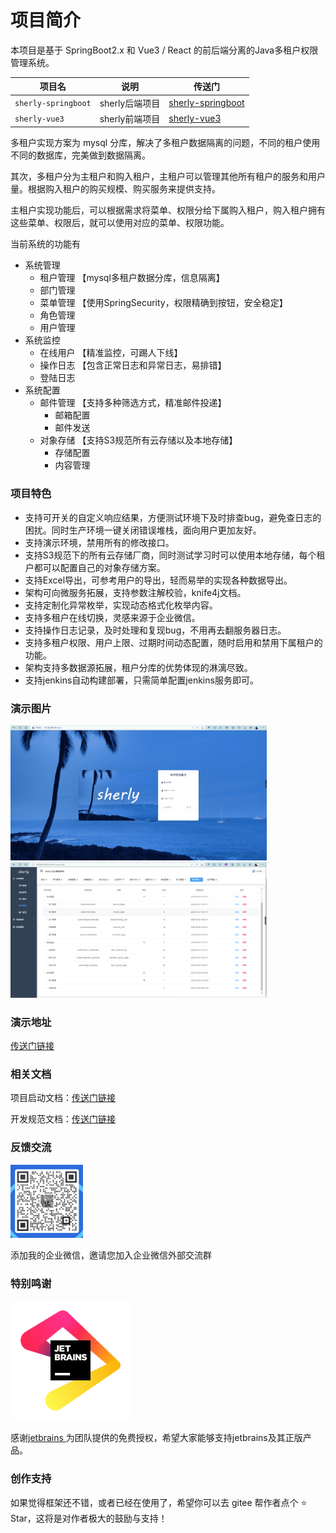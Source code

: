 # 项目简介

本项目是基于 SpringBoot2.x 和 Vue3 / React 的前后端分离的Java多租户权限管理系统。

| 项目名              | 说明           | 传送门                                                       |
| ------------------- | -------------- | ------------------------------------------------------------ |
| `sherly-springboot` | sherly后端项目 | <a rel="nofollow noreferrer" target="_blank" href="https://gitee.com/guzi499/sherly-springboot">sherly-springboot </a> |
| `sherly-vue3`       | sherly前端项目 | <a rel="nofollow noreferrer" target="_blank" href="https://gitee.com/guzi499/sherly-vue3">sherly-vue3 </a> |

多租户实现方案为 mysql 分库，解决了多租户数据隔离的问题，不同的租户使用不同的数据库，完美做到数据隔离。

其次，多租户分为主租户和购入租户，主租户可以管理其他所有租户的服务和用户量。根据购入租户的购买规模、购买服务来提供支持。

主租户实现功能后，可以根据需求将菜单、权限分给下属购入租户，购入租户拥有这些菜单、权限后，就可以使用对应的菜单、权限功能。

当前系统的功能有

- 系统管理
  - 租户管理 【mysql多租户数据分库，信息隔离】
  - 部门管理
  - 菜单管理 【使用SpringSecurity，权限精确到按钮，安全稳定】
  - 角色管理
  - 用户管理
- 系统监控
  - 在线用户 【精准监控，可踢人下线】
  - 操作日志 【包含正常日志和异常日志，易排错】
  - 登陆日志
- 系统配置
  - 邮件管理 【支持多种筛选方式，精准邮件投递】
    - 邮箱配置
    - 邮件发送
  - 对象存储 【支持S3规范所有云存储以及本地存储】
    - 存储配置
    - 内容管理

### 项目特色

- 支持可开关的自定义响应结果，方便测试环境下及时排查bug，避免查日志的困扰。同时生产环境一键关闭错误堆栈，面向用户更加友好。
- 支持演示环境，禁用所有的修改接口。
- 支持S3规范下的所有云存储厂商，同时测试学习时可以使用本地存储，每个租户都可以配置自己的对象存储方案。
- 支持Excel导出，可参考用户的导出，轻而易举的实现各种数据导出。
- 架构可向微服务拓展，支持参数注解校验，knife4j文档。
- 支持定制化异常枚举，实现动态格式化枚举内容。
- 支持多租户在线切换，灵感来源于企业微信。
- 支持操作日志记录，及时处理和复现bug，不用再去翻服务器日志。
- 支持多租户权限、用户上限、过期时间动态配置，随时启用和禁用下属租户的功能。
- 架构支持多数据源拓展，租户分库的优势体现的淋漓尽致。
- 支持jenkins自动构建部署，只需简单配置jenkins服务即可。

### 演示图片

<img src="assets/login.png" alt="image-20200927095842317" style="zoom:40%;" />

 

<img src="assets/menu.png" alt="image-20200927095842317" style="zoom:40%;" />

### 演示地址

 <a rel="nofollow noreferrer" target="_blank" href="https://gitee.com/link?target=http%3A%2F%2F123.249.17.195%3A90">传送门链接 </a>

### 相关文档

项目启动文档：<a rel="nofollow noreferrer" target="_blank" href="https://gitee.com/guzi499/sherly-springboot/blob/develop/sherly-upr-admin/src/main/resources/markdown/项目启动文档.md">传送门链接 </a>

开发规范文档：<a rel="nofollow noreferrer" target="_blank" href="https://gitee.com/guzi499/sherly-springboot/blob/develop/sherly-upr-admin/src/main/resources/markdown/sherly后端开发规范.md">传送门链接 </a>

### 反馈交流

<img src="assets/wx.jpg" alt="image-20200927095842317" style="zoom:20%;" />

添加我的企业微信，邀请您加入企业微信外部交流群

### 特别鸣谢

<img src="assets/jb_beam.png" alt="image-20200927095842317" style="zoom:20%;" />

感谢<a rel="nofollow noreferrer" target="_blank" href="https://gitee.com/link?target=https%3A%2F%2Fjb.gg%2FOpenSourceSupport%2F%3Ffrom%3Dsherly-springboot">jetbrains </a>为团队提供的免费授权，希望大家能够支持jetbrains及其正版产品。

### 创作支持

如果觉得框架还不错，或者已经在使用了，希望你可以去 gitee 帮作者点个 ⭐ Star，这将是对作者极大的鼓励与支持！
